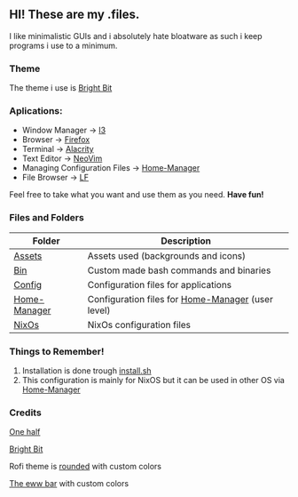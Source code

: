 ## HI! These are my .files.

I like minimalistic GUIs and i absolutely hate bloatware as such i keep programs i use to a minimum.

### Theme
The theme i use is [Bright Bit](https://github.com/Azeved00/bright-bit)

### Aplications:
- Window Manager -> [I3](https://github.com/i3/i3)
- Browser -> [Firefox](https://www.mozilla.org/en-US/firefox/)
- Terminal -> [Alacrity](https://github.com/alacritty/alacritty)
- Text Editor -> [NeoVim](https://github.com/neovim/neovim)
- Managing Configuration Files -> [Home-Manager](https://github.com/nix-community/home-manager)
- File Browser -> [LF](https://github.com/gokcehan/lf)

Feel free to take what you want and use them as you need. **Have fun!**

### Files and Folders
| Folder | Description |
| ----------- | ----------- |
| [Assets](./Assets) | Assets used (backgrounds and icons)  |
| [Bin](./Bin) | Custom made bash commands and binaries  |
| [Config](./Config) | Configuration files for applications | 
| [Home-Manager](./home-manager) | Configuration files for [Home-Manager](https://github.com/nix-community/home-manager) (user level) | 
| [NixOs](./NixOs) | NixOs configuration files |


### Things to Remember!
1. Installation is done trough [install.sh](./install.sh)
2. This configuration is mainly for NixOS but it can be used in other OS via [Home-Manager](https://github.com/nix-community/home-manager)

### Credits
[One half](https://github.com/sonph/onehalf)

[Bright Bit](https://github.com/Azeved00/bright-bit)

Rofi theme is [rounded](https://github.com/newmanls/rofi-themes-collection) with custom colors

[The eww bar](https://github.com/saimoomedits/eww-widgets.git) with custom colors

